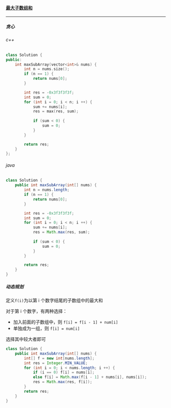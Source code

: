 #### <a href="https://leetcode.cn/problems/maximum-subarray/submissions/">最大子数组和</a>

----------

##### 贪心

###### c++

```c++
class Solution {
public:
    int maxSubArray(vector<int>& nums) {
        int n = nums.size();
        if (n == 1) {
            return nums[0];
        }

        int res = -0x3f3f3f3f;
        int sum = 0;
        for (int i = 0; i < n; i ++) {
            sum += nums[i];
            res = max(res, sum);
            
            if (sum < 0) {
                sum = 0;
            }
        }

        return res;
    }
};
```

###### java

```java
class Solution {
    public int maxSubArray(int[] nums) {
        int n = nums.length;
        if (n == 1) {
            return nums[0];
        }

        int res = -0x3f3f3f3f;
        int sum = 0;
        for (int i = 0; i < n; i ++) {
            sum += nums[i];
            res = Math.max(res, sum);
            
            if (sum < 0) {
                sum = 0;
            }
        }

        return res;
    }
}
```

##### 动态规划

定义`f(i)`为以第 i 个数字结尾的子数组中的最大和

对于第 i 个数字，有两种选择：

- 加入前面的子数组中，则 `f[i] = f[i - 1] + num[i]`
- 单独成为一组，则 `f[i] = num[i]`

选择其中较大者即可

```java
class Solution {
    public int maxSubArray(int[] nums) {
        int[] f = new int[nums.length];
        int res = Integer.MIN_VALUE;
        for (int i = 0; i < nums.length; i ++) {
            if (i == 0) f[i] = nums[i];
            else f[i] = Math.max(f[i - 1] + nums[i], nums[i]);
            res = Math.max(res, f[i]);
        }
        return res;
    }
}
```


